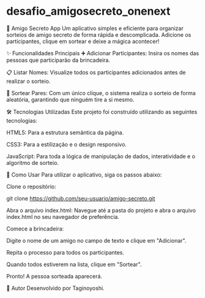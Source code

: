 # desafio_amigosecreto_onenext

🎁 Amigo Secreto App
Um aplicativo simples e eficiente para organizar sorteios de amigo secreto de forma rápida e descomplicada. Adicione os participantes, clique em sortear e deixe a mágica acontecer!

✨ Funcionalidades Principais
➕ Adicionar Participantes: Insira os nomes das pessoas que participarão da brincadeira.

📋 Listar Nomes: Visualize todos os participantes adicionados antes de realizar o sorteio.

🎲 Sortear Pares: Com um único clique, o sistema realiza o sorteio de forma aleatória, garantindo que ninguém tire a si mesmo.

🛠️ Tecnologias Utilizadas
Este projeto foi construído utilizando as seguintes tecnologias:

HTML5: Para a estrutura semântica da página.

CSS3: Para a estilização e o design responsivo.

JavaScript: Para toda a lógica de manipulação de dados, interatividade e o algoritmo de sorteio.

🚀 Como Usar
Para utilizar o aplicativo, siga os passos abaixo:

Clone o repositório:

git clone https://github.com/seu-usuario/amigo-secreto.git

Abra o arquivo index.html:
Navegue até a pasta do projeto e abra o arquivo index.html no seu navegador de preferência.

Comece a brincadeira:

Digite o nome de um amigo no campo de texto e clique em "Adicionar".

Repita o processo para todos os participantes.

Quando todos estiverem na lista, clique em "Sortear".

Pronto! A pessoa sorteada aparecerá.

👤 Autor
Desenvolvido por Taginoyoshi.

